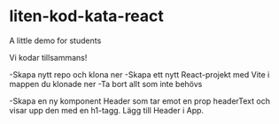 # liten-kod-kata-react

A little demo for students

Vi kodar tillsammans!

-Skapa nytt repo och klona ner
-Skapa ett nytt React-projekt med Vite i mappen du klonade ner
-Ta bort allt som inte behövs

-Skapa en ny komponent Header som tar emot en prop headerText och visar upp den med en h1-tagg. Lägg till Header i App.
